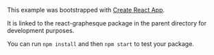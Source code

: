 This example was bootstrapped with [Create React App](https://github.com/facebook/create-react-app).

It is linked to the react-graphesque package in the parent directory for development purposes.

You can run `npm install` and then `npm start` to test your package.
